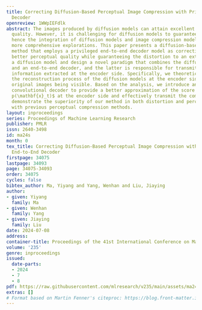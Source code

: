 ```yaml
---
title: Correcting Diffusion-Based Perceptual Image Compression with Privileged End-to-End
  Decoder
openreview: 1WWpIEFdlk
abstract: The images produced by diffusion models can attain excellent perceptual
  quality. However, it is challenging for diffusion models to guarantee distortion,
  hence the integration of diffusion models and image compression models still needs
  more comprehensive explorations. This paper presents a diffusion-based image compression
  method that employs a privileged end-to-end decoder model as correction, which achieves
  better perceptual quality while guaranteeing the distortion to an extent. We build
  a diffusion model and design a novel paradigm that combines the diffusion model
  and an end-to-end decoder, and the latter is responsible for transmitting the privileged
  information extracted at the encoder side. Specifically, we theoretically analyze
  the reconstruction process of the diffusion models at the encoder side with the
  original images being visible. Based on the analysis, we introduce an end-to-end
  convolutional decoder to provide a better approximation of the score function $\nabla_{\mathbf{x}_t}\log
  p(\mathbf{x}_t)$ at the encoder side and effectively transmit the combination. Experiments
  demonstrate the superiority of our method in both distortion and perception compared
  with previous perceptual compression methods.
layout: inproceedings
series: Proceedings of Machine Learning Research
publisher: PMLR
issn: 2640-3498
id: ma24s
month: 0
tex_title: Correcting Diffusion-Based Perceptual Image Compression with Privileged
  End-to-End Decoder
firstpage: 34075
lastpage: 34093
page: 34075-34093
order: 34075
cycles: false
bibtex_author: Ma, Yiyang and Yang, Wenhan and Liu, Jiaying
author:
- given: Yiyang
  family: Ma
- given: Wenhan
  family: Yang
- given: Jiaying
  family: Liu
date: 2024-07-08
address:
container-title: Proceedings of the 41st International Conference on Machine Learning
volume: '235'
genre: inproceedings
issued:
  date-parts:
  - 2024
  - 7
  - 8
pdf: https://raw.githubusercontent.com/mlresearch/v235/main/assets/ma24s/ma24s.pdf
extras: []
# Format based on Martin Fenner's citeproc: https://blog.front-matter.io/posts/citeproc-yaml-for-bibliographies/
---
```

